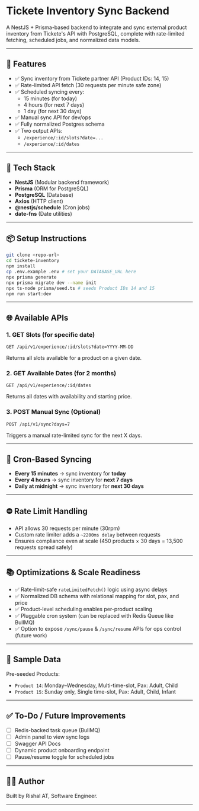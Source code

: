 # Tickete Inventory Sync Backend

A NestJS + Prisma-based backend to integrate and sync external product inventory from Tickete's API with PostgreSQL, complete with rate-limited fetching, scheduled jobs, and normalized data models.

---

## 🚀 Features

- ✅ Sync inventory from Tickete partner API (Product IDs: 14, 15)
- ✅ Rate-limited API fetch (30 requests per minute safe zone)
- ✅ Scheduled syncing every:
  - 15 minutes (for today)
  - 4 hours (for next 7 days)
  - 1 day (for next 30 days)
- ✅ Manual sync API for dev/ops
- ✅ Fully normalized Postgres schema
- ✅ Two output APIs:
  - `/experience/:id/slots?date=...`
  - `/experience/:id/dates`

---

## 🧱 Tech Stack

- **NestJS** (Modular backend framework)
- **Prisma** (ORM for PostgreSQL)
- **PostgreSQL** (Database)
- **Axios** (HTTP client)
- **@nestjs/schedule** (Cron jobs)
- **date-fns** (Date utilities)

---

## 📦 Setup Instructions

```bash
git clone <repo-url>
cd tickete-inventory
npm install
cp .env.example .env # set your DATABASE_URL here
npx prisma generate
npx prisma migrate dev --name init
npx ts-node prisma/seed.ts # seeds Product IDs 14 and 15
npm run start:dev
```

---

## 🌐 Available APIs

### 1. GET Slots (for specific date)
```
GET /api/v1/experience/:id/slots?date=YYYY-MM-DD
```
Returns all slots available for a product on a given date.

### 2. GET Available Dates (for 2 months)
```
GET /api/v1/experience/:id/dates
```
Returns all dates with availability and starting price.

### 3. POST Manual Sync (Optional)
```
POST /api/v1/sync?days=7
```
Triggers a manual rate-limited sync for the next X days.

---

## 🔁 Cron-Based Syncing

- **Every 15 minutes** → sync inventory for **today**
- **Every 4 hours** → sync inventory for **next 7 days**
- **Daily at midnight** → sync inventory for **next 30 days**

---

## ⛔ Rate Limit Handling

- API allows 30 requests per minute (30rpm)
- Custom rate limiter adds a `~2200ms delay` between requests
- Ensures compliance even at scale (450 products × 30 days = 13,500 requests spread safely)

---

## 📚 Optimizations & Scale Readiness

- ✅ Rate-limit-safe `rateLimitedFetch()` logic using async delays
- ✅ Normalized DB schema with relational mapping for slot, pax, and price
- ✅ Product-level scheduling enables per-product scaling
- ✅ Pluggable cron system (can be replaced with Redis Queue like BullMQ)
- ✅ Option to expose `/sync/pause` & `/sync/resume` APIs for ops control (future work)

---

## 🧪 Sample Data

Pre-seeded Products:
- `Product 14`: Monday–Wednesday, Multi-time-slot, Pax: Adult, Child
- `Product 15`: Sunday only, Single time-slot, Pax: Adult, Child, Infant

---

## ✅ To-Do / Future Improvements

- [ ] Redis-backed task queue (BullMQ)
- [ ] Admin panel to view sync logs
- [ ] Swagger API Docs
- [ ] Dynamic product onboarding endpoint
- [ ] Pause/resume toggle for scheduled jobs

---

## 🧑‍💻 Author
Built by Rishal AT, Software Engineer.

---

